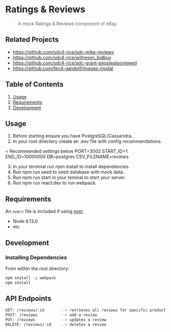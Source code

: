 # Ratings & Reviews

> A mock Ratings & Reviews component of eBay.
## Related Projects

  - https://github.com/sdc4-rice/sdc-mike-reviews
  - https://github.com/sdc4-rice/willresen_bidbuy
  - https://github.com/sdc4-rice/sdc-grant-peoplealsoviewed
  - https://github.com/fec4-gandolf/images-modal

## Table of Contents

1. [Usage](#Usage)
1. [Requirements](#requirements)
1. [Development](#development)

## Usage

1. Before starting ensure you have PostgreSQL/Cassandra.
2. In your root directory create an .env file with config recommendations.

< Recommended settings below
PORT=3002
START_ID=1
END_ID=10000000
DB=postgres
CSV_FILENAME=reviews

3. In your terminal run npm install to install dependencies.
4. Run npm run seed to seed database with mock data.
5. Run npm run start in your teminal to start your server.
6. Run npm run react:dev to run webpack.






## Requirements

An `nvmrc` file is included if using [nvm](https://github.com/creationix/nvm).

- Node 6.13.0
- etc

## Development

### Installing Dependencies

From within the root directory:

```sh
npm install -g webpack
npm install
```

## API Endpoints

```sh
GET: /reviews/:id       --> retrieves all reviews for specific product
POST: /reviews          --> add a review
PUT: /reviews           --> updates a review
DELETE: /reviews/:id    --> deletes a review
```
